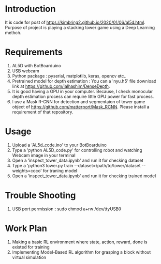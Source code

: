 # Introduction
It is code for post of https://kimbring2.github.io/2020/01/06/al5d.html. Purpose of project is playing a stacking tower game using a Deep Learning methoh.

# Requirements
1. AL5D with BotBoarduino
2. USB webcam
3. Python package : pyserial, matplotlib, keras, opencv etc..
4. Pretrained model for depth estimation : You can a 'nyu.h5' file download link at https://github.com/ialhashim/DenseDepth.
5. It is good having a GPU in your computer. Because, I check monocular depth estimation process can require little GPU power for fast process.  
6. I use a Mask R-CNN for detection and segmentaion of tower game object of https://github.com/matterport/Mask_RCNN. Please install a requirement of that repository.

# Usage
1. Upload a 'AL5d_code.ino' to your BotBoarduino
2. Type a 'python AL5D_code.py' for controlling robot and watching Webcam image in your terminal
3. Open a 'inspect_tower_data.ipynb' and run it for checking dataset
4. Type a 'python3 tower.py train --dataset=/path/to/tower/dataset --weights=coco' for traning model
5. Open a 'inspect_tower_data.ipynb' and run it for checking trained model

# Trouble Shooting
1. USB port permission : sudo chmod a+rw /dev/ttyUSB0

# Work Plan
1. Making a basic RL environment where state, action, reward, done is existed for training
2. Implementing Model-Based RL algorithm for grasping a block without virtual simulation 
